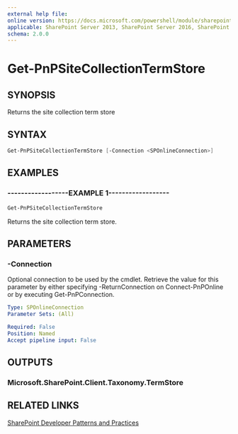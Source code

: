 ```yaml
---
external help file:
online version: https://docs.microsoft.com/powershell/module/sharepoint-pnp/get-pnpsitecollectiontermstore
applicable: SharePoint Server 2013, SharePoint Server 2016, SharePoint Server 2019, SharePoint Online
schema: 2.0.0
---
```

# Get-PnPSiteCollectionTermStore

## SYNOPSIS
Returns the site collection term store

## SYNTAX 

```powershell
Get-PnPSiteCollectionTermStore [-Connection <SPOnlineConnection>]
```

## EXAMPLES

### ------------------EXAMPLE 1------------------
```powershell
Get-PnPSiteCollectionTermStore
```

Returns the site collection term store.

## PARAMETERS

### -Connection
Optional connection to be used by the cmdlet. Retrieve the value for this parameter by either specifying -ReturnConnection on Connect-PnPOnline or by executing Get-PnPConnection.

```yaml
Type: SPOnlineConnection
Parameter Sets: (All)

Required: False
Position: Named
Accept pipeline input: False
```

## OUTPUTS

### Microsoft.SharePoint.Client.Taxonomy.TermStore

## RELATED LINKS

[SharePoint Developer Patterns and Practices](https://aka.ms/sppnp)